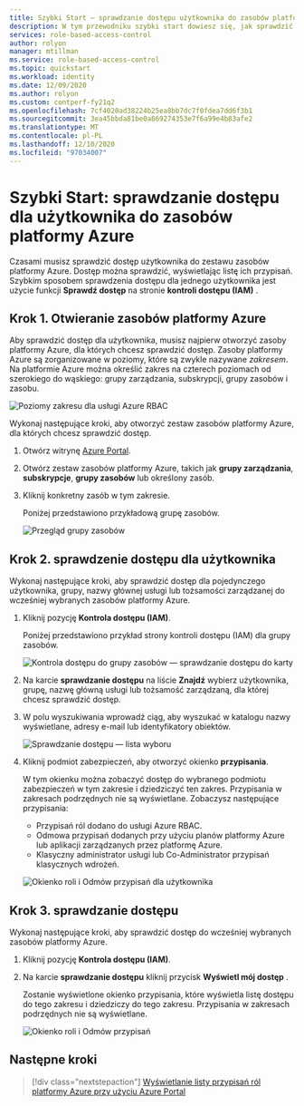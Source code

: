 ```yaml
---
title: Szybki Start — sprawdzanie dostępu użytkownika do zasobów platformy Azure — RBAC
description: W tym przewodniku szybki start dowiesz się, jak sprawdzić dostęp dla siebie lub innego użytkownika do zasobów platformy Azure przy użyciu Azure Portal i kontroli dostępu opartej na rolach (RBAC) na platformie Azure.
services: role-based-access-control
author: rolyon
manager: mtillman
ms.service: role-based-access-control
ms.topic: quickstart
ms.workload: identity
ms.date: 12/09/2020
ms.author: rolyon
ms.custom: contperf-fy21q2
ms.openlocfilehash: 7cf4020ad38224b25ea8bb7dc7f0fdea7dd6f3b1
ms.sourcegitcommit: 3ea45bbda81be0a869274353e7f6a99e4b83afe2
ms.translationtype: MT
ms.contentlocale: pl-PL
ms.lasthandoff: 12/10/2020
ms.locfileid: "97034007"
---
```

# <a name="quickstart-check-access-for-a-user-to-azure-resources"></a>Szybki Start: sprawdzanie dostępu dla użytkownika do zasobów platformy Azure

Czasami musisz sprawdzić dostęp użytkownika do zestawu zasobów platformy Azure. Dostęp można sprawdzić, wyświetlając listę ich przypisań. Szybkim sposobem sprawdzenia dostępu dla jednego użytkownika jest użycie funkcji **Sprawdź dostęp** na stronie **kontroli dostępu (IAM)** .

## <a name="step-1-open-the-azure-resources"></a>Krok 1. Otwieranie zasobów platformy Azure

Aby sprawdzić dostęp dla użytkownika, musisz najpierw otworzyć zasoby platformy Azure, dla których chcesz sprawdzić dostęp. Zasoby platformy Azure są zorganizowane w poziomy, które są zwykle nazywane *zakresem*. Na platformie Azure można określić zakres na czterech poziomach od szerokiego do wąskiego: grupy zarządzania, subskrypcji, grupy zasobów i zasobu.

![Poziomy zakresu dla usługi Azure RBAC](../../includes/role-based-access-control/media/scope-levels.png)

Wykonaj następujące kroki, aby otworzyć zestaw zasobów platformy Azure, dla których chcesz sprawdzić dostęp.

1. Otwórz witrynę [Azure Portal](https://portal.azure.com).

1. Otwórz zestaw zasobów platformy Azure, takich jak **grupy zarządzania**, **subskrypcje**, **grupy zasobów** lub określony zasób.

1. Kliknij konkretny zasób w tym zakresie.

    Poniżej przedstawiono przykładową grupę zasobów.

    ![Przegląd grupy zasobów](./media/check-access/rg-overview.png)

## <a name="step-2-check-access-for-a-user"></a>Krok 2. sprawdzenie dostępu dla użytkownika

Wykonaj następujące kroki, aby sprawdzić dostęp dla pojedynczego użytkownika, grupy, nazwy głównej usługi lub tożsamości zarządzanej do wcześniej wybranych zasobów platformy Azure.

1. Kliknij pozycję **Kontrola dostępu (IAM)**.

    Poniżej przedstawiono przykład strony kontroli dostępu (IAM) dla grupy zasobów.

    ![Kontrola dostępu do grupy zasobów — sprawdzanie dostępu do karty](./media/check-access/rg-access-control.png)

1. Na karcie **sprawdzanie dostępu** na liście **Znajdź** wybierz użytkownika, grupę, nazwę główną usługi lub tożsamość zarządzaną, dla której chcesz sprawdzić dostęp.

1. W polu wyszukiwania wprowadź ciąg, aby wyszukać w katalogu nazwy wyświetlane, adresy e-mail lub identyfikatory obiektów.

    ![Sprawdzanie dostępu — lista wyboru](./media/shared/rg-check-access-select.png)

1. Kliknij podmiot zabezpieczeń, aby otworzyć okienko **przypisania**.

    W tym okienku można zobaczyć dostęp do wybranego podmiotu zabezpieczeń w tym zakresie i dziedziczyć ten zakres. Przypisania w zakresach podrzędnych nie są wyświetlane. Zobaczysz następujące przypisania:

    - Przypisań ról dodano do usługi Azure RBAC.
    - Odmowa przypisań dodanych przy użyciu planów platformy Azure lub aplikacji zarządzanych przez platformę Azure.
    - Klasyczny administrator usługi lub Co-Administrator przypisań klasycznych wdrożeń. 

    ![Okienko roli i Odmów przypisań dla użytkownika](./media/shared/rg-check-access-assignments-user.png)

## <a name="step-3-check-your-access"></a>Krok 3. sprawdzanie dostępu

Wykonaj następujące kroki, aby sprawdzić dostęp do wcześniej wybranych zasobów platformy Azure.

1. Kliknij pozycję **Kontrola dostępu (IAM)**.

1. Na karcie **sprawdzanie dostępu** kliknij przycisk **Wyświetl mój dostęp** .

    Zostanie wyświetlone okienko przypisania, które wyświetla listę dostępu do tego zakresu i dziedziczy do tego zakresu. Przypisania w zakresach podrzędnych nie są wyświetlane.

    ![Okienko roli i Odmów przypisań](./media/check-access/rg-check-access-assignments.png)

## <a name="next-steps"></a>Następne kroki

> [!div class="nextstepaction"]
> [Wyświetlanie listy przypisań ról platformy Azure przy użyciu Azure Portal](role-assignments-list-portal.md)
